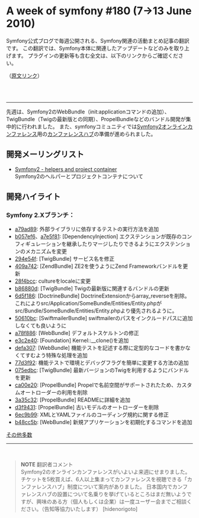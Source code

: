 A week of symfony #180 (7->13 June 2010)
========================================

Symfony公式ブログで毎週公開される、Symfony関連の活動まとめ記事の翻訳です。
この翻訳では、Symfony本体に関連したアップデートなどのみを取り上げます。
プラグインの更新等も含む全文は、以下のリンクからご確認ください。

（[原文リンク](http://www.symfony-project.org/blog/2010/06/13/a-week-of-symfony-180-7-13-june-2010)）

<br />
<br />
<hr />

先週は、Symfony2のWebBundle（init:applicationコマンドの追加）、TwigBundle（Twigの最新版との同期）、PropelBundleなどのバンドル開発が集中的に行われました。
また、symfonyコミュニティでは[Symfony2オンラインカンファレンス](http://www.symfony-live.com/)用の[カンファレンスハブ](http://www.symfony-project.org/blog/2010/06/09/state-of-symfony-2-conference-hubs)の準備が進められました。


開発メーリングリスト
--------------------

- [Symfony2 - helpers and project container](http://groups.google.com/group/symfony-devs/browse_thread/thread/2f95e5c1513eb2d1)<br />
  Symfony2のヘルパーとプロジェクトコンテナについて


開発ハイライト
--------------

### Symfony 2.Xブランチ：

- [a79ad89](http://github.com/symfony/symfony/commit/a79ad894f920e2f78d1f09f25901e91a74430686): 外部ライブラリに依存するテストの実行方法を追加
- [b057ef6](http://github.com/symfony/symfony/commit/b057ef613fab4bc06d77bd45d77ed16ba35f7fc8)、[a7e5f81](http://github.com/symfony/symfony/commit/a7e5f81803c6d36aa9b81b25519b01f93492c3d8): [DependencyInjection] エクステンションが既存のコンフィギュレーションを継承したりマージしたりできるようにエクステンションのメカニズムを変更
- [294e54f](http://github.com/symfony/symfony/commit/294e54fb21d1fed671a1abb07cccc044e8dc45ee): [TwigBundle] サービス名を修正
- [409a742](http://github.com/symfony/symfony/commit/409a7425036d200716bcdf286baea157f38cb891): [ZendBundle] ZE2を使うようにZend Frameworkバンドルを更新
- [28f4bcc](http://github.com/symfony/symfony/commit/28f4bccb33ba64ca732cdc3b71049435b62e3053): cultureをlocaleに変更
- [b86880d](http://github.com/symfony/symfony/commit/b86880da5e946fdd70ccc631e3cabdbf09f06e7e): [TwigBundle] Twigの最新版に関連するバンドルの更新
- [6d5f186](http://github.com/symfony/symfony/commit/6d5f186728117a3e7845df7c49b59a65e7a4114d): [DoctrineBundle] DoctrineExtensionからarray_reverseを削除。これによりsrc/Application/SomeBundle/Entities/Entity.phpがsrc/Bundle/SomeBundle/Entities/Entity.phpより優先されるように。
- [50610bc](http://github.com/symfony/symfony/commit/50610bc92b526499a49ae3c6539c89c28ceda4e8): [SwiftmailerBundle] swiftmailerのパスをインクルードパスに追加しなくても良いように
- [a78f886](http://github.com/symfony/symfony/commit/a78f88687c0a008518c8a6c471df3ecf6523de98): [WebBundle] デフォルトスケルトンの修正
- [e3c2e40](http://github.com/symfony/symfony/commit/e3c2e40c06303eb33b43a77cff019cde0df3051d): [Foundation] Kernel::__clone()を追加
- [defa307](http://github.com/symfony/symfony/commit/defa307d40b9f350f29c8c82f1acc2b182b727cd): [WebBundle] 機能テストを記述する際に定型的なコードを書かなくてすむよう特殊な処理を追加
- [77d3f92](http://github.com/symfony/symfony/commit/77d3f924df2f27972922d2b27c008d91c747b7e3): 機能テストで環境とデバッグフラグを簡単に変更する方法の追加
- [075edbc](http://github.com/symfony/symfony/commit/075edbc3b79230c69cac86292f88cd4480056ab3): [TwigBundle] 最新バージョンのTwigを利用するようにバンドルを更新
- [ca00e20](http://github.com/symfony/symfony/commit/ca00e2074838ec08eb84e12a10f97be6f47bc8e7): [PropelBundle] Propelで名前空間がサポートされたため、カスタムオートローダーの利用を削除
- [3a35c32](http://github.com/symfony/symfony/commit/3a35c327c5d1c33b9f525d71dac60d25fe87f2d0): [PropelBundle] READMEに詳細を追加
- [d3f9431](http://github.com/symfony/symfony/commit/d3f9431757a3b8783810bd2861e304d30b59593e): [PropelBundle] 古いモデルのオートローダーを削除
- [6ec9b99](http://github.com/symfony/symfony/commit/6ec9b9966e541d09df7d87cb7a9a8ae4fe8e591a): XMLとYAMLファイルのコーディング規約に関する修正
- [b48cc5b](http://github.com/symfony/symfony/commit/b48cc5b3115a23e1ce91dab809887faa6a7195fd): [WebBundle] 新規アプリケーションを初期化するコマンドを追加

[その他多数](http://trac.symfony-project.com/trac/timeline?from=06%2F13%2F2010&daysback=6&milestone=on&ticket=on&changeset=on&update=Update)


<hr />
<br />

> **NOTE**
> 翻訳者コメント<br />
> Symfony2のオンラインカンファレンスがいよいよ来週にせまりました。
> チケットを5枚買えば、6人以上集まってカンファレンスを視聴できる「カンファレンスハブ」制度について案内がありました。
> 日本国内でカンファレンスハブの設置について名乗りを挙げているところはまだ無いようですが、興味のある方（個人もしくは企業）は一度ユーザー会までご相談ください。（告知等協力いたします）
> [hidenorigoto]


